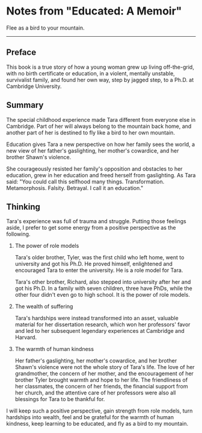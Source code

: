 # Notes from "Educated: A Memoir"


Flee as a bird to your mountain.

<!--more-->

---

## Preface

This book is a true story of how a young woman grew up living off-the-grid, with no birth certificate or education, in a violent, mentally unstable, survivalist family, and found her own way, step by jagged step, to a Ph.D. at Cambridge University.

## Summary

The special childhood experience made Tara different from everyone else in Cambridge. Part of her will always belong to the mountain back home, and another part of her is destined to fly like a bird to her own mountain.

Education gives Tara a new perspective on how her family sees the world, a new view of her father's gaslighting, her mother's cowardice, and her brother Shawn's violence. 


She courageously resisted her family's opposition and obstacles to her education, grew in her education and freed herself from gaslighting. As Tara said: "You could call this selfhood many things. Transformation. Metamorphosis. Falsity. Betrayal. I call it an education."

## Thinking

Tara's experience was full of trauma and struggle. Putting those feelings aside, I prefer to get some energy from a positive perspective as the following. 

1. The power of role models
    
    Tara's older brother, Tyler, was the first child who left home, went to university and got his Ph.D. He proved himself, enlightened and encouraged Tara to enter the university. He is a role model for Tara.

    Tara's other brother, Richard, also stepped into university after her and got his Ph.D. In a family with seven children, three have PhDs, while the other four didn't even go to high school. It is the power of role models.

2. The wealth of suffering
    
    Tara's hardships were instead transformed into an asset, valuable material for her dissertation research, which won her professors' favor and led to her subsequent legendary experiences at Cambridge and Harvard.

3. The warmth of human kindness

    Her father's gaslighting, her mother's cowardice, and her brother Shawn's violence were not the whole story of Tara's life. The love of her grandmother, the concern of her mother, and the encouragement of her brother Tyler brought warmth and hope to her life. The friendliness of her classmates, the concern of her friends, the financial support from her church, and the attentive care of her professors were also all blessings for Tara to be thankful for.

I will keep such a positive perspective, gain strength from role models, turn hardships into wealth, feel and be grateful for the warmth of human kindness, keep learning to be educated, and fly as a bird to my mountain.

